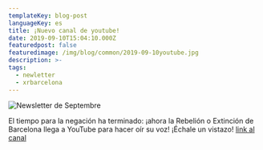 ```yaml
---
templateKey: blog-post
languageKey: es
title: ¡Nuevo canal de youtube!
date: 2019-09-10T15:04:10.000Z
featuredpost: false
featuredimage: /img/blog/common/2019-09-10youtube.jpg
description: >-
tags:
  - newletter
  - xrbarcelona
---
```


![Newsletter de Septembre](/img/blog/common/2019-09-10youtube.jpg)


El tiempo para la negación ha terminado: ¡ahora la Rebelión o Extinción de Barcelona llega a YouTube para hacer oír su voz! ¡Échale un vistazo!
[link al canal](https://www.youtube.com/channel/UCBnq8mEEDZ4Cs1-exn_HPFg)
